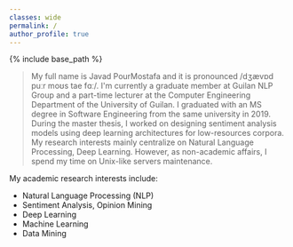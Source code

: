```yaml
---
classes: wide
permalink: /
author_profile: true
---
```

{% include base_path %}

> My full name is Javad PourMostafa and it is pronounced /dʒævɒd puːr moʊs tae fɑː/. I'm currently a graduate member at Guilan NLP Group and a part-time lecturer at the Computer Engineering Department of the University of Guilan. I graduated with an MS degree in Software Engineering from the same university in 2019. During the master thesis, I worked on designing sentiment analysis models using deep learning architectures for low-resources corpora. My research interests mainly centralize on Natural Language Processing, Deep Learning. However, as non-academic affairs, I spend my time on Unix-like servers maintenance.

My academic research interests include:
-   Natural Language Processing (NLP)
-   Sentiment Analysis, Opinion Mining
-   Deep Learning
-   Machine Learning
-   Data Mining
